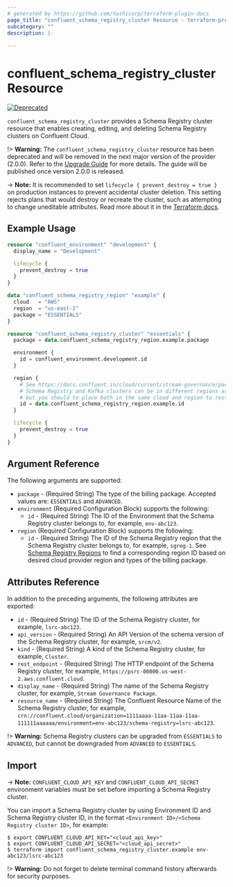 ```yaml
---
# generated by https://github.com/hashicorp/terraform-plugin-docs
page_title: "confluent_schema_registry_cluster Resource - terraform-provider-confluent"
subcategory: ""
description: |-
  
---
```


# confluent_schema_registry_cluster Resource

[![Deprecated](https://img.shields.io/badge/Lifecycle%20Stage-Deprecated-yellow)](https://docs.confluent.io/cloud/current/api.html#section/Versioning/API-Lifecycle-Policy)

`confluent_schema_registry_cluster` provides a Schema Registry cluster resource that enables creating, editing, and deleting Schema Registry clusters on Confluent Cloud.

!> **Warning:** The `confluent_schema_registry_cluster` resource has been deprecated and will be removed in the next major version of the provider (2.0.0).
Refer to the [Upgrade Guide](https://registry.terraform.io/providers/confluentinc/confluent/latest/docs/guides/version-2-upgrade) for more details.
The guide will be published once version 2.0.0 is released.

-> **Note:** It is recommended to set `lifecycle { prevent_destroy = true }` on production instances to prevent accidental cluster deletion. This setting rejects plans that would destroy or recreate the cluster, such as attempting to change uneditable attributes. Read more about it in the [Terraform docs](https://www.terraform.io/language/meta-arguments/lifecycle#prevent_destroy).

## Example Usage

```terraform
resource "confluent_environment" "development" {
  display_name = "Development"

  lifecycle {
    prevent_destroy = true
  }
}

data "confluent_schema_registry_region" "example" {
  cloud   = "AWS"
  region  = "us-east-2"
  package = "ESSENTIALS"
}

resource "confluent_schema_registry_cluster" "essentials" {
  package = data.confluent_schema_registry_region.example.package

  environment {
    id = confluent_environment.development.id
  }

  region {
    # See https://docs.confluent.io/cloud/current/stream-governance/packages.html#stream-governance-regions
    # Schema Registry and Kafka clusters can be in different regions as well as different cloud providers,
    # but you should to place both in the same cloud and region to restrict the fault isolation boundary.
    id = data.confluent_schema_registry_region.example.id
  }

  lifecycle {
    prevent_destroy = true
  }
}
```

<!-- schema generated by tfplugindocs -->
## Argument Reference

The following arguments are supported:

- `package` - (Required String) The type of the billing package. Accepted values are: `ESSENTIALS` and `ADVANCED`.
- `environment` (Required Configuration Block) supports the following:
    - `id` - (Required String) The ID of the Environment that the Schema Registry cluster belongs to, for example, `env-abc123`.
- `region` (Required Configuration Block) supports the following:
    - `id` - (Required String) The ID of the Schema Registry region that the Schema Registry cluster belongs to, for example, `sgreg-1`. See [Schema Registry Regions](https://docs.confluent.io/cloud/current/stream-governance/packages.html#stream-governance-regions) to find a corresponding region ID based on desired cloud provider region and types of the billing package.

## Attributes Reference

In addition to the preceding arguments, the following attributes are exported:

- `id` - (Required String) The ID of the Schema Registry cluster, for example, `lsrc-abc123`.
- `api_version` - (Required String) An API Version of the schema version of the Schema Registry cluster, for example, `srcm/v2`.
- `kind` - (Required String) A kind of the Schema Registry cluster, for example, `Cluster`.
- `rest_endpoint` - (Required String) The HTTP endpoint of the Schema Registry cluster, for example, `https://psrc-00000.us-west-2.aws.confluent.cloud`.
- `display_name` - (Required String) The name of the Schema Registry cluster, for example, `Stream Governance Package`.
- `resource_name` - (Required String) The Confluent Resource Name of the Schema Registry cluster, for example, `crn://confluent.cloud/organization=1111aaaa-11aa-11aa-11aa-111111aaaaaa/environment=env-abc123/schema-registry=lsrc-abc123`.

!> **Warning:** Schema Registry clusters can be upgraded from `ESSENTIALS` to `ADVANCED`, but cannot be downgraded from `ADVANCED` to `ESSENTIALS`.

## Import

-> **Note:** `CONFLUENT_CLOUD_API_KEY` and `CONFLUENT_CLOUD_API_SECRET` environment variables must be set before importing a Schema Registry cluster.

You can import a Schema Registry cluster by using Environment ID and Schema Registry cluster ID, in the format `<Environment ID>/<Schema Registry cluster ID>`, for example:

```shell
$ export CONFLUENT_CLOUD_API_KEY="<cloud_api_key>"
$ export CONFLUENT_CLOUD_API_SECRET="<cloud_api_secret>"
$ terraform import confluent_schema_registry_cluster.example env-abc123/lsrc-abc123
```

!> **Warning:** Do not forget to delete terminal command history afterwards for security purposes.
